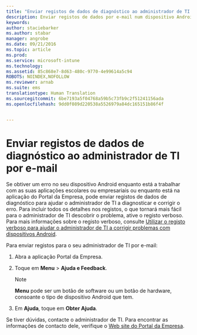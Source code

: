 ```yaml
---
title: "Enviar registos de dados de diagnóstico ao administrador de TI por e-mail | Microsoft Intune"
description: Enviar registos de dados por e-mail num dispositivo Android
keywords: 
author: staciebarker
ms.author: stabar
manager: angrobe
ms.date: 09/21/2016
ms.topic: article
ms.prod: 
ms.service: microsoft-intune
ms.technology: 
ms.assetid: 85c868e7-8d63-480c-9770-4e99614a5c94
ROBOTS: NOINDEX,NOFOLLOW
ms.reviewer: arnab
ms.suite: ems
translationtype: Human Translation
ms.sourcegitcommit: 6be7193a5f04768a59b5c73fb9c2f51241156ada
ms.openlocfilehash: 9dd0f089d220538a5526979a84dc165151b86f4f


---
```



# Enviar registos de dados de diagnóstico ao administrador de TI por e-mail

Se obtiver um erro no seu dispositivo Android enquanto está a trabalhar com as suas aplicações escolares ou empresariais ou enquanto está na aplicação do Portal da Empresa, pode enviar registos de dados de diagnóstico para ajudar o administrador de TI a diagnosticar e corrigir o erro. Para incluir todos os detalhes nos registos, o que tornará mais fácil para o administrador de TI descobrir o problema, ative o registo verboso. Para mais informações sobre o registo verboso, consulte [Utilizar o registo verboso para ajudar o administrador de TI a corrigir problemas com dispositivos Android](use-verbose-logging-to-help-your-it-administrator-fix-device-issues-android.md).

Para enviar registos para o seu administrador de TI por e-mail:

1.  Abra a aplicação Portal da Empresa.

2.  Toque em **Menu** &gt; **Ajuda e Feedback**.

    > [!NOTE]
    > **Menu** pode ser um botão de software ou um botão de hardware, consoante o tipo de dispositivo Android que tem.

3.  Em **Ajuda**, toque em **Obter Ajuda**.

Se tiver dúvidas, contacte o administrador de TI. Para encontrar as informações de contacto dele, verifique o [Web site do Portal da Empresa](http://portal.manage.microsoft.com).



<!--HONumber=Oct16_HO2-->


